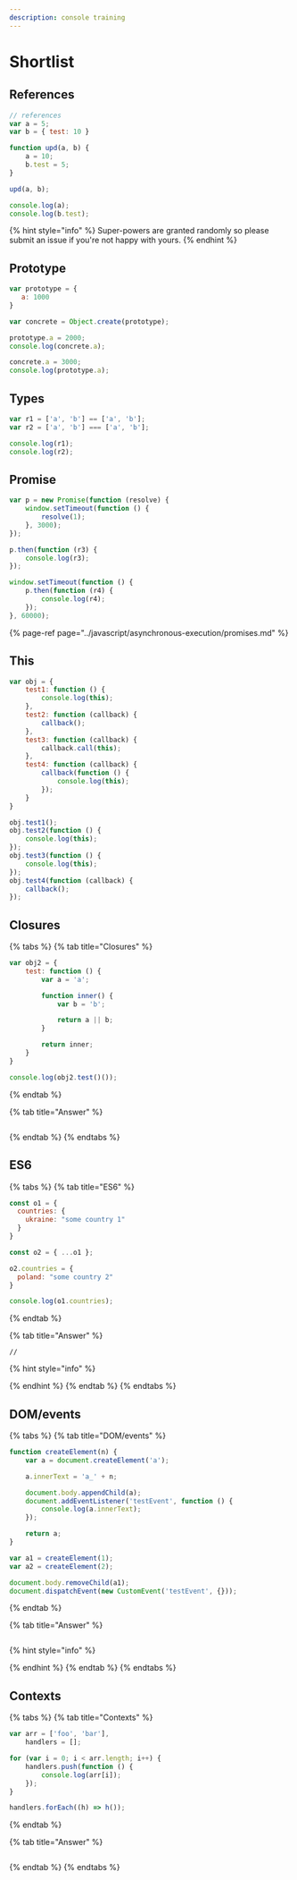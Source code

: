 ```yaml
---
description: console training
---
```


# Shortlist

## References

```javascript
// references
var a = 5;
var b = { test: 10 }

function upd(a, b) {
	a = 10;
	b.test = 5;
}

upd(a, b);

console.log(a);
console.log(b.test);
```

{% hint style="info" %}
 Super-powers are granted randomly so please submit an issue if you're not happy with yours.
{% endhint %}

## Prototype

```javascript
var prototype = {
   a: 1000
}

var concrete = Object.create(prototype);

prototype.a = 2000;
console.log(concrete.a);

concrete.a = 3000;
console.log(prototype.a);
```

## Types

```javascript
var r1 = ['a', 'b'] == ['a', 'b'];
var r2 = ['a', 'b'] === ['a', 'b'];

console.log(r1);
console.log(r2);
```

## Promise

```javascript
var p = new Promise(function (resolve) {
	window.setTimeout(function () {
		resolve(1);
	}, 3000);
});

p.then(function (r3) {
	console.log(r3);
});

window.setTimeout(function () {
	p.then(function (r4) {
		console.log(r4);
	});
}, 60000);

```

{% page-ref page="../javascript/asynchronous-execution/promises.md" %}



## This

```javascript
var obj = {
	test1: function () {
		console.log(this);
	},
	test2: function (callback) {
		callback();
	},
	test3: function (callback) {
		callback.call(this);
	},
	test4: function (callback) {
		callback(function () {
			console.log(this);
		});
	}
}

obj.test1();
obj.test2(function () {
	console.log(this);
});
obj.test3(function () {
	console.log(this);
});
obj.test4(function (callback) {
	callback();
});
```

## Closures

{% tabs %}
{% tab title="Closures" %}
```javascript
var obj2 = {
	test: function () {
		var a = 'a';

		function inner() {
			var b = 'b';

			return a || b;
		}

		return inner;
	}
}

console.log(obj2.test()());
```
{% endtab %}

{% tab title="Answer" %}
```

```
{% endtab %}
{% endtabs %}

## ES6

{% tabs %}
{% tab title="ES6" %}
```javascript
const o1 = {
  countries: {
    ukraine: "some country 1"
  }
}

const o2 = { ...o1 };

o2.countries = {
  poland: "some country 2"
}

console.log(o1.countries);
```
{% endtab %}

{% tab title="Answer" %}
```
// 
```

{% hint style="info" %}

{% endhint %}
{% endtab %}
{% endtabs %}



## DOM/events

{% tabs %}
{% tab title="DOM/events" %}
```javascript
function createElement(n) {
	var a = document.createElement('a');

	a.innerText = 'a_' + n;

	document.body.appendChild(a);
	document.addEventListener('testEvent', function () {
		console.log(a.innerText);
	});

	return a;
}

var a1 = createElement(1);
var a2 = createElement(2);

document.body.removeChild(a1);
document.dispatchEvent(new CustomEvent('testEvent', {}));
```
{% endtab %}

{% tab title="Answer" %}
```

```

{% hint style="info" %}

{% endhint %}
{% endtab %}
{% endtabs %}

## Contexts

{% tabs %}
{% tab title="Contexts" %}
```javascript
var arr = ['foo', 'bar'],
	handlers = [];

for (var i = 0; i < arr.length; i++) {
	handlers.push(function () {
		console.log(arr[i]);
	});
}

handlers.forEach((h) => h());
```
{% endtab %}

{% tab title="Answer" %}
```

```
{% endtab %}
{% endtabs %}

